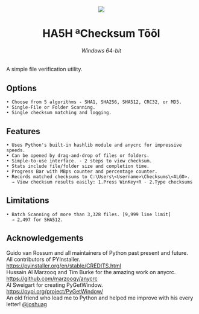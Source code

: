 <div align="center">
	<a href="https://github.com/NerdOOBird/HA5H/releases">
		<img src="https://repository-images.githubusercontent.com/1004178661/36740404-2a66-4d9d-803d-730558199d83" />
	</a>
</div>

<div align="center">
	<h1>HA5H ªChecksum Tõõl</h1>
	<h6><i>Windows 64-bit</i></h6>
</div>

A simple file verification utility.

## Options
	• Choose from 5 algorithms - SHA1, SHA256, SHA512, CRC32, or MD5.
 	• Single-File or Folder Scanning.
 	• Single checksum matching and logging.

## Features
 	• Uses Python's built-in hashlib module and anycrc for impressive speeds.
	• Can be opened by drag-and-drop of files or folders.
 	• Simple-to-use interface. - 2 steps to view checksum.
	• Stats include file/folder size and completion time.
	• Progress Bar with MBps counter and percentage counter.
	• Records matched checksums to C:\Users\<Username>\Checksums\<ALGO>.
 	  → View checksum results easily: 1.Press WinKey+R - 2.Type checksums

## Limitations
	• Batch Scanning of more than 3,328 files. [9,999 line limit]
 	  → 2,497 for SHA512.
 
## Acknowledgements
Guido van Rossum and all maintainers of Python past present and future.  
All contributors of PYInstaller. <https://pyinstaller.org/en/stable/CREDITS.html>  
Hussain Al Marzooq and Tim Burke for the amazing work on anycrc. <https://github.com/marzooqy/anycrc>  
Al Sweigart for creating PyGetWindow. <https://pypi.org/project/PyGetWindow/>  
An old friend who lead me to Python and helped me improve with his every letter! [@joshuag](https://github.com/joshuag)
